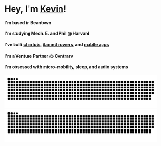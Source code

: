 <!-- <h1>Hey there, I'm <a href="https://keviny.tech" target="_blank">Kevin</a> <img src="https://media.giphy.com/media/hvRJCLFzcasrR4ia7z/giphy.gif" width="25px"> </h1> -->

# Hey, I'm [Kevin]()!

#### I'm based in Beantown

#### I'm studying Mech. E. and Phil @ Harvard

#### I've built [chariots](https://www.youtube.com/watch?v=HB-dtnXu_a8), [flamethrowers](https://www.youtube.com/watch?v=oOEWn-E6v-w), and [mobile apps](https://github.com/absent-cc)

#### I'm a Venture Partner @ Contrary

#### I'm obsessed with micro-mobility, sleep, and audio systems


<!-- #### I'm running hackathons like [Beantown Bash](https://beantownbash.org/) -->

<!-- #### I build robots 🤖 [***@LigerBots***](https://github.com/ligerbots) -->

<!-- #### I love to tinker 🛠️ with stuff

#### I program using Python 🐍, Swift 🕊️, and Rust 🦀.

#### I'm interested in robots 🦾, electronics ⚡, computer science 🖥️, and quantum computing ⚛️

#### Check out [abSENT](https://github.com/absent-cc), an app I made that notifes students when their teachers are absent! -->

<!-- [![abSENT Github Banner](https://github.com/absent-cc/branding/blob/main/assets/banner.svg)](https://github.com/absent-cc/absent) -->

<!--
<div Badges align="left" style="margin-bottom: 20px">
  <img alt="User Count" src="https://img.shields.io/endpoint?url=https%3A%2F%2Fapi.absent.cc%2Fv1%2Fbadges%2Fusers%2Fcount%2F">
  <img alt="Absences Reported" src="https://img.shields.io/endpoint?color=%23DA2123&url=https%3A%2F%2Fapi.absent.cc%2Fv1%2Fbadges%2Fabsences%2Fcount%2F">
  <img alt="Classes Serving" src="https://img.shields.io/endpoint?url=https%3A%2F%2Fapi.absent.cc%2Fv1%2Fbadges%2Fclasses%2Fcount%2F">
</div> -->

![github contribution grid snake animation](https://raw.githubusercontent.com/platane/platane/output/github-contribution-grid-snake-dark.svg#gh-dark-mode-only)![github contribution grid snake animation](https://raw.githubusercontent.com/platane/platane/output/github-contribution-grid-snake.svg#gh-light-mode-only)
